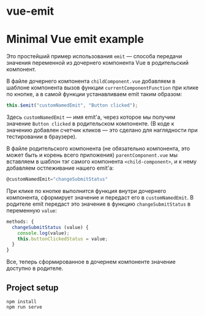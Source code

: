 # vue-emit

Minimal Vue emit example
========================

Это простейший пример использования `emit` — способа передачи значения переменной из дочернего компонента Vue в родительский компонент.

В файле дочернего компонента `childComponent.vue` добавляем в шаблоне компонента вызов функции `currentComponentFunction` при клике по кнопке, а в самой функции устанавливаем emit таким образом:

```js
this.$emit("customNamedEmit", "Button clicked");
```

Здесь `customNamedEmit` — имя emit'а, через которое мы получим значение `Button clicked` в родительском компоненте. (В коде к значению добавлен счетчик кликов — это сделано для наглядности при тестировании в браузере).

В файле родительского компонента (не обязательно компонента, это может быть и корень всего приложения) `parentComponent.vue` мы вставляем в шаблон тэг самого компонента  `<child-component>`, и к нему добавляем остлеживание нашего emit'а: 

```js
@customNamedEmit="changeSubmitStatus"
```

При клике по кнопке выполнится функция внутри дочернего компонента, сформирует значение и передаст его в `customNamedEmit`. В родителе emit передаст это значение в функцию `changeSubmitStatus` в переменную `value`:

```js
methods: {
  changeSubmitStatus (value) {
    console.log(value);
    this.buttonClickedStatus = value;
  }
}
```

Все, теперь сформированное в дочернем компоненте значение доступно в родителе.

## Project setup

```
npm install
npm run serve
```
